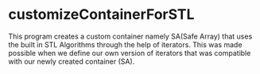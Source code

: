 # customizeContainerForSTL

This program creates a custom container namely SA(Safe Array) that uses the built in STL Algorithms through the help of iterators. 
This was made possible when we define our own version of iterators that was compatible with our newly created container (SA).
